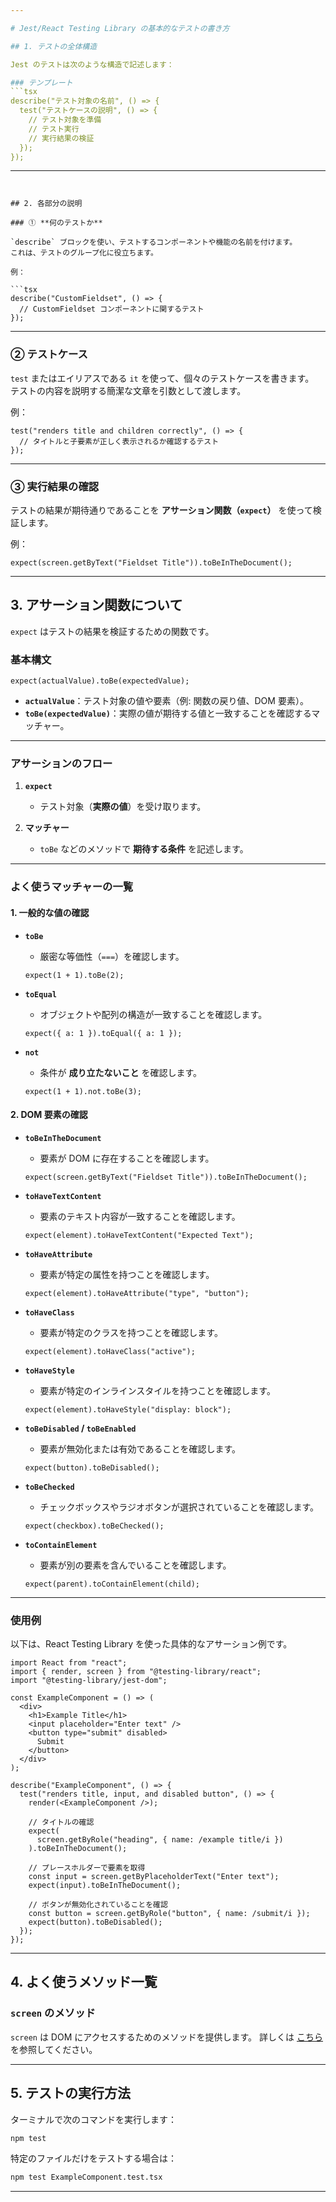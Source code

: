 ```yaml
---

# Jest/React Testing Library の基本的なテストの書き方

## 1. テストの全体構造

Jest のテストは次のような構造で記述します：

### テンプレート
```tsx
describe("テスト対象の名前", () => {
  test("テストケースの説明", () => {
    // テスト対象を準備
    // テスト実行
    // 実行結果の検証
  });
});
```

---
```


## 2. 各部分の説明

### ① **何のテストか**

`describe` ブロックを使い、テストするコンポーネントや機能の名前を付けます。  
これは、テストのグループ化に役立ちます。

例：

```tsx
describe("CustomFieldset", () => {
  // CustomFieldset コンポーネントに関するテスト
});
```

---

### ② **テストケース**

`test` またはエイリアスである `it` を使って、個々のテストケースを書きます。  
テストの内容を説明する簡潔な文章を引数として渡します。

例：

```tsx
test("renders title and children correctly", () => {
  // タイトルと子要素が正しく表示されるか確認するテスト
});
```

---

### ③ **実行結果の確認**

テストの結果が期待通りであることを **アサーション関数（`expect`）** を使って検証します。

例：

```tsx
expect(screen.getByText("Fieldset Title")).toBeInTheDocument();
```

---

## 3. アサーション関数について

`expect` はテストの結果を検証するための関数です。

### 基本構文

```tsx
expect(actualValue).toBe(expectedValue);
```

- **`actualValue`**：テスト対象の値や要素（例: 関数の戻り値、DOM 要素）。
- **`toBe(expectedValue)`**：実際の値が期待する値と一致することを確認するマッチャー。

---

### アサーションのフロー

1. **`expect`**

   - テスト対象（**実際の値**）を受け取ります。

2. **マッチャー**
   - `toBe` などのメソッドで **期待する条件** を記述します。

---

### よく使うマッチャーの一覧

#### 1. **一般的な値の確認**

- **`toBe`**

  - 厳密な等価性（`===`）を確認します。

  ```tsx
  expect(1 + 1).toBe(2);
  ```

- **`toEqual`**

  - オブジェクトや配列の構造が一致することを確認します。

  ```tsx
  expect({ a: 1 }).toEqual({ a: 1 });
  ```

- **`not`**

  - 条件が **成り立たないこと** を確認します。

  ```tsx
  expect(1 + 1).not.toBe(3);
  ```

#### 2. **DOM 要素の確認**

- **`toBeInTheDocument`**

  - 要素が DOM に存在することを確認します。

  ```tsx
  expect(screen.getByText("Fieldset Title")).toBeInTheDocument();
  ```

- **`toHaveTextContent`**

  - 要素のテキスト内容が一致することを確認します。

  ```tsx
  expect(element).toHaveTextContent("Expected Text");
  ```

- **`toHaveAttribute`**

  - 要素が特定の属性を持つことを確認します。

  ```tsx
  expect(element).toHaveAttribute("type", "button");
  ```

- **`toHaveClass`**

  - 要素が特定のクラスを持つことを確認します。

  ```tsx
  expect(element).toHaveClass("active");
  ```

- **`toHaveStyle`**

  - 要素が特定のインラインスタイルを持つことを確認します。

  ```tsx
  expect(element).toHaveStyle("display: block");
  ```

- **`toBeDisabled` / `toBeEnabled`**

  - 要素が無効化または有効であることを確認します。

  ```tsx
  expect(button).toBeDisabled();
  ```

- **`toBeChecked`**

  - チェックボックスやラジオボタンが選択されていることを確認します。

  ```tsx
  expect(checkbox).toBeChecked();
  ```

- **`toContainElement`**

  - 要素が別の要素を含んでいることを確認します。

  ```tsx
  expect(parent).toContainElement(child);
  ```

---

### 使用例

以下は、React Testing Library を使った具体的なアサーション例です。

```tsx
import React from "react";
import { render, screen } from "@testing-library/react";
import "@testing-library/jest-dom";

const ExampleComponent = () => (
  <div>
    <h1>Example Title</h1>
    <input placeholder="Enter text" />
    <button type="submit" disabled>
      Submit
    </button>
  </div>
);

describe("ExampleComponent", () => {
  test("renders title, input, and disabled button", () => {
    render(<ExampleComponent />);

    // タイトルの確認
    expect(
      screen.getByRole("heading", { name: /example title/i })
    ).toBeInTheDocument();

    // プレースホルダーで要素を取得
    const input = screen.getByPlaceholderText("Enter text");
    expect(input).toBeInTheDocument();

    // ボタンが無効化されていることを確認
    const button = screen.getByRole("button", { name: /submit/i });
    expect(button).toBeDisabled();
  });
});
```

---

## 4. よく使うメソッド一覧

### **`screen` のメソッド**

`screen` は DOM にアクセスするためのメソッドを提供します。
詳しくは [こちら](#よく使うメソッド一覧) を参照してください。

---

## 5. テストの実行方法

ターミナルで次のコマンドを実行します：

```bash
npm test
```

特定のファイルだけをテストする場合は：

```bash
npm test ExampleComponent.test.tsx
```

---
